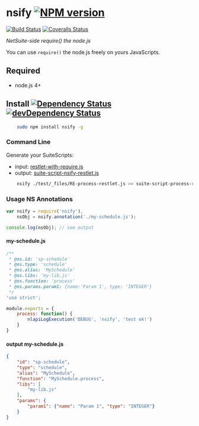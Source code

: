# nsify [![NPM version][npm-image]][npm-url]
[![Build Status][travis-image]][travis-url] [![Coveralls Status][coveralls-image]][coveralls-url]

*NetSuite-side require() the node.js*  

You can use `require()` the node.js freely on yours JavaScripts.

## Required
 * node.js 4+

## Install [![Dependency Status][david-image]][david-url] [![devDependency Status][david-image-dev]][david-url-dev]
```bash
    sudo npm install nsify -g
```

### Command Line
  
  Generate your SuiteScripts:
  
 * input: [restlet-with-require.js](./test/_files/custom/restlet-with-require.js)
 * output: [suite-script-nsify-restlet.js](./test/_files/output/suite-script-nsify-restlet.js) 
 
```bash
    nsify ./test/_files/RE-process-restlet.js >> suite-script-process-restlet.js
```

### Usage NS Annotations

```javascript
var nsify = require('nsify'),
    nsObj = nsify.annotation('./my-schedule.js');

console.log(nsObj); // see output
```

#### my-schedule.js
```javascript
/**
 * @ns.id: 'sp-schedule'
 * @ns.type: 'schedule'
 * @ns.alias: 'MySchedule'
 * @ns.libs: 'my-lib.js'
 * @ns.function: 'process'
 * @ns.params.param1: {name:'Param 1', type: 'INTEGER'}
 */
'use strict';

module.exports = {
    process: function() {
        nlapiLogExecution('DEBUG', 'nsify', 'test ok!')
    }
}
``` 

#### output my-schedule.js
```json
{
    "id": "sp-schedule",
    "type": "schedule",
    "alias": "MySchedule",
    "function": "MySchedule.process",
    "libs": [
        "my-lib.js"
    ],
    "params": {
        "param1": {"name": "Param 1", "type": "INTEGER"}
    }
}
```

[npm-url]: https://npmjs.org/package/nsify
[npm-image]: http://img.shields.io/npm/v/nsify.svg

[travis-url]: https://travis-ci.org/suiteplus/nsify
[travis-image]: https://img.shields.io/travis/suiteplus/nsify.svg

[coveralls-url]: https://coveralls.io/r/suiteplus/nsify
[coveralls-image]: http://img.shields.io/coveralls/suiteplus/nsify/master.svg

[david-url]: https://david-dm.org/suiteplus/nsify
[david-image]: https://david-dm.org/suiteplus/nsify.svg

[david-url-dev]: https://david-dm.org/suiteplus/nsify#info=devDependencies
[david-image-dev]: https://david-dm.org/suiteplus/nsify/dev-status.svg